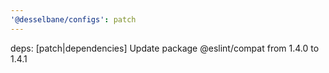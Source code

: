 ```yaml
---
'@desselbane/configs': patch
---
```


deps: [patch|dependencies] Update package @eslint/compat from 1.4.0 to 1.4.1
